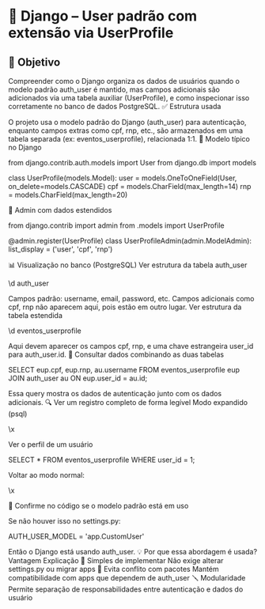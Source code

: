 # 🔐 Django – User padrão com extensão via UserProfile

## 🎯 Objetivo

Compreender como o Django organiza os dados de usuários quando o modelo padrão auth_user é mantido, mas campos adicionais são adicionados via uma tabela auxiliar (UserProfile), e como inspecionar isso corretamente no banco de dados PostgreSQL.
✅ Estrutura usada

O projeto usa o modelo padrão do Django (auth_user) para autenticação, enquanto campos extras como cpf, rnp, etc., são armazenados em uma tabela separada (ex: eventos_userprofile), relacionada 1:1.
🔗 Modelo típico no Django

from django.contrib.auth.models import User
from django.db import models

class UserProfile(models.Model):
user = models.OneToOneField(User, on_delete=models.CASCADE)
cpf = models.CharField(max_length=14)
rnp = models.CharField(max_length=20)

📁 Admin com dados estendidos

from django.contrib import admin
from .models import UserProfile

@admin.register(UserProfile)
class UserProfileAdmin(admin.ModelAdmin):
list_display = ('user', 'cpf', 'rnp')

📊 Visualização no banco (PostgreSQL)
Ver estrutura da tabela auth_user

\d auth_user

Campos padrão: username, email, password, etc.
Campos adicionais como cpf, rnp não aparecem aqui, pois estão em outro lugar.
Ver estrutura da tabela estendida

\d eventos_userprofile

Aqui devem aparecer os campos cpf, rnp, e uma chave estrangeira user_id para auth_user.id.
🧪 Consultar dados combinando as duas tabelas

SELECT eup.cpf, eup.rnp, au.username
FROM eventos_userprofile eup
JOIN auth_user au ON eup.user_id = au.id;

Essa query mostra os dados de autenticação junto com os dados adicionais.
🔍 Ver um registro completo de forma legível
Modo expandido (psql)

\x

Ver o perfil de um usuário

SELECT \* FROM eventos_userprofile WHERE user_id = 1;

Voltar ao modo normal:

\x

🧠 Confirme no código se o modelo padrão está em uso

Se não houver isso no settings.py:

AUTH_USER_MODEL = 'app.CustomUser'

Então o Django está usando auth_user.
💡 Por que essa abordagem é usada?
Vantagem Explicação
🔧 Simples de implementar Não exige alterar settings.py ou migrar apps
🧱 Evita conflito com pacotes Mantém compatibilidade com apps que dependem de auth_user
🪛 Modularidade Permite separação de responsabilidades entre autenticação e dados do usuário
